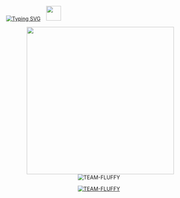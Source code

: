 
[![Typing SVG](https://readme-typing-svg.herokuapp.com?font=Orbitron&color=%238038D5&size=35&duration=4000&center=true&vCenter=true&width=250&height=40&lines=HEY+I'M+JISIN)](https://git.io/typing-svg) &nbsp;&nbsp; <img src="https://raw.githubusercontent.com/MartinHeinz/MartinHeinz/master/wave.gif" width="40px">
<p align="center">&nbsp;
    <img align="center" src="https://raw.githubusercontent.com/TEAM-FLUFFY/TEAM-FLUFFY/main/profile.gif" size='100px' height="400px">
  <img align="center" src="https://github-readme-stats.vercel.app/api?username=jisin0&show_icons=true&theme=midnight-purple" alt="TEAM-FLUFFY" /></p>


<p align="center"> <a href="https://github.com/TEAM-FLUFFY"><img src="https://github-profile-trophy.vercel.app/?username=TEAM-FLUFFY&theme=juicyfresh&no-frame=true&column=6&" alt="TEAM-FLUFFY" /></a> </p>
